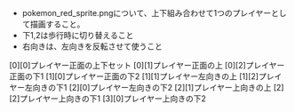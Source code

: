 - pokemon_red_sprite.pngについて、上下組み合わせて1つのプレイヤーとして描画すること。
- 下1,2は歩行時に切り替えること
- 右向きは、左向きを反転させて使うこと

[0][0]プレイヤー正面の上下セット
[0][1]プレイヤー正面の上
[0][2]プレイヤー正面の下1
[1][0]プレイヤー正面の下2
[1][1]プレイヤー左向きの上
[1][2]プレイヤー左向きの下1
[2][0]プレイヤー左向きの下2
[2][1]プレイヤー上向きの上
[2][2]プレイヤー上向きの下1
[3][0]プレイヤー上向きの下2